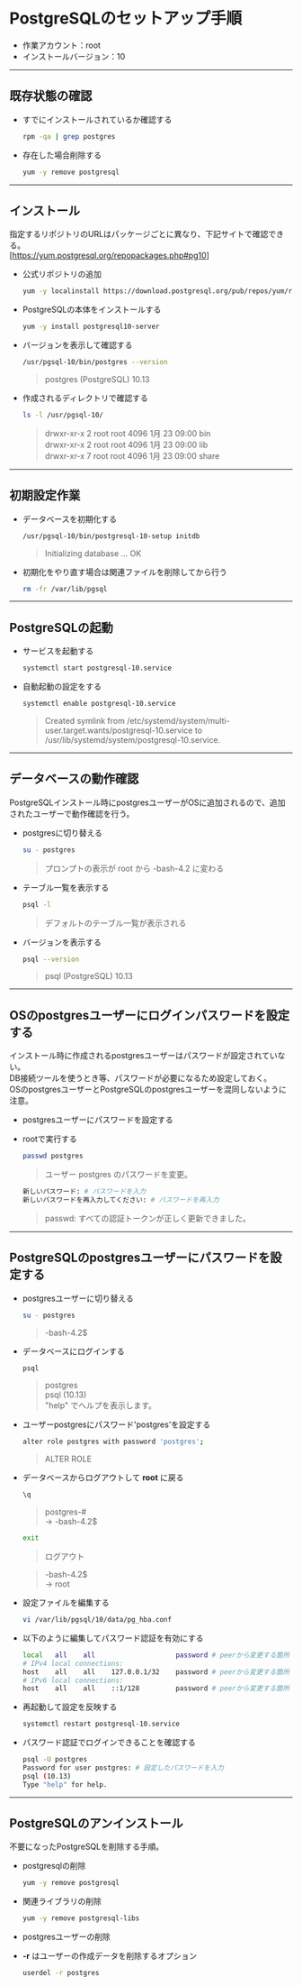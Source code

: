 # PostgreSQLのセットアップ手順

* 作業アカウント：root
* インストールバージョン：10

***

## 既存状態の確認

* すでにインストールされているか確認する

  ```bash
  rpm -qa | grep postgres
  ```

* 存在した場合削除する

  ```bash
  yum -y remove postgresql
  ```

***

## インストール

指定するリポジトリのURLはパッケージごとに異なり、下記サイトで確認できる。  
[<https://yum.postgresql.org/repopackages.php#pg10>]

* 公式リポジトリの追加

  ```bash
  yum -y localinstall https://download.postgresql.org/pub/repos/yum/reporpms/EL-7-x86_64/pgdg-redhat-repo-latest.noarch.rpm
  ```

* PostgreSQLの本体をインストールする

  ```bash
  yum -y install postgresql10-server
  ```

* バージョンを表示して確認する

  ```bash
  /usr/pgsql-10/bin/postgres --version
  ```

  > postgres (PostgreSQL) 10.13

* 作成されるディレクトリで確認する

  ```bash
  ls -l /usr/pgsql-10/
  ```

  > drwxr-xr-x 2 root root 4096  1月 23 09:00 bin  
    drwxr-xr-x 2 root root 4096  1月 23 09:00 lib  
    drwxr-xr-x 7 root root 4096  1月 23 09:00 share

***

## 初期設定作業

* データベースを初期化する

  ```bash
  /usr/pgsql-10/bin/postgresql-10-setup initdb
  ```

  > Initializing database ... OK

* 初期化をやり直す場合は関連ファイルを削除してから行う

  ```bash
  rm -fr /var/lib/pgsql
  ```

***

## PostgreSQLの起動

* サービスを起動する

  ```bash
  systemctl start postgresql-10.service
  ```

* 自動起動の設定をする

  ```bash
  systemctl enable postgresql-10.service
  ```

  > Created symlink from /etc/systemd/system/multi-user.target.wants/postgresql-10.service to /usr/lib/systemd/system/postgresql-10.service.

***

## データベースの動作確認

PostgreSQLインストール時にpostgresユーザーがOSに追加されるので、追加されたユーザーで動作確認を行う。

* postgresに切り替える

  ```bash
  su - postgres
  ```

  > プロンプトの表示が root から -bash-4.2 に変わる

* テーブル一覧を表示する

  ```bash
  psql -l
  ```

  > デフォルトのテーブル一覧が表示される

* バージョンを表示する

  ```bash
  psql --version
  ```

  > psql (PostgreSQL) 10.13

***

## OSのpostgresユーザーにログインパスワードを設定する

インストール時に作成されるpostgresユーザーはパスワードが設定されていない。  
DB接続ツールを使うとき等、パスワードが必要になるため設定しておく。  
OSのpostgresユーザーとPostgreSQLのpostgresユーザーを混同しないように注意。

* postgresユーザーにパスワードを設定する

* rootで実行する


  ```bash
  passwd postgres
  ```

  > ユーザー postgres のパスワードを変更。

  ```bash
  新しいパスワード: # パスワードを入力
  新しいパスワードを再入力してください: # パスワードを再入力
  ```
  
  > passwd: すべての認証トークンが正しく更新できました。

***

## PostgreSQLのpostgresユーザーにパスワードを設定する

* postgresユーザーに切り替える

  ```bash
  su - postgres
  ```

  > -bash-4.2$

* データベースにログインする

  ```bash
  psql
  ```

  > postgres  
    psql (10.13)  
    "help" でヘルプを表示します。

* ユーザーpostgresにパスワード'postgres'を設定する

  ```bash
  alter role postgres with password 'postgres';
  ```

  > ALTER ROLE

* データベースからログアウトして __root__ に戻る

  ```bash
  \q
  ```

  > postgres-#  
    → -bash-4.2$

  ```bash
  exit
  ```

  > ログアウト

  > -bash-4.2$  
    → root

* 設定ファイルを編集する

  ```bash
  vi /var/lib/pgsql/10/data/pg_hba.conf
  ```

* 以下のように編集してパスワード認証を有効にする

  ```bash
  local   all    all                    password # peerから変更する箇所
  # IPv4 local connections:
  host    all    all    127.0.0.1/32    password # peerから変更する箇所
  # IPv6 local connections:
  host    all    all    ::1/128         password # peerから変更する箇所
  ```

* 再起動して設定を反映する

  ```bash
  systemctl restart postgresql-10.service
  ```

* パスワード認証でログインできることを確認する

  ```bash
  psql -U postgres
  Password for user postgres: # 設定したパスワードを入力
  psql (10.13)
  Type "help" for help.
  ```

***

## PostgreSQLのアンインストール

不要になったPostgreSQLを削除する手順。

* postgresqlの削除

  ```bash
  yum -y remove postgresql
  ```

* 関連ライブラリの削除

  ```bash
  yum -y remove postgresql-libs
  ```

* postgresユーザーの削除

* __-r__ はユーザーの作成データを削除するオプション

  ```bash
  userdel -r postgres
  ```
